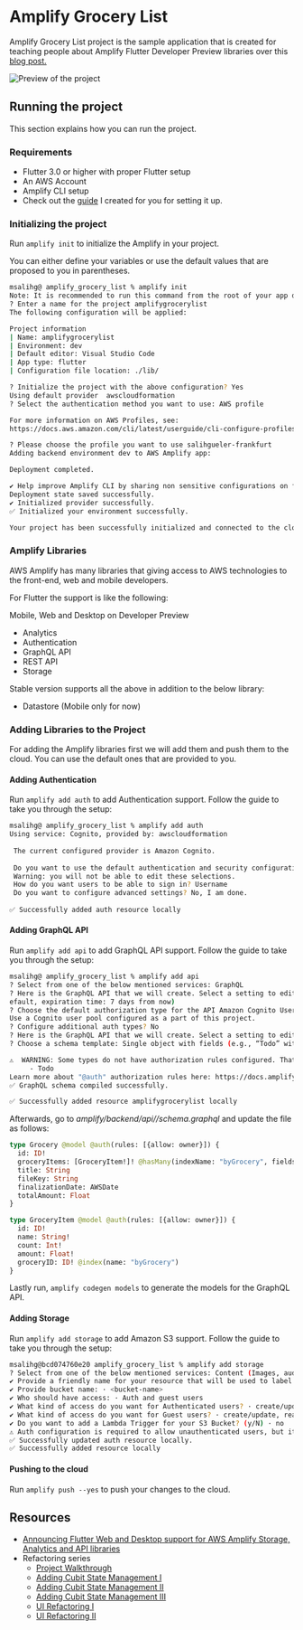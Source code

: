 # Amplify Grocery List

Amplify Grocery List project is the sample application that is created for teaching people about Amplify Flutter Developer Preview libraries over this [blog post.](https://aws.amazon.com/blogs/mobile/announcing-flutter-web-and-desktop-support-for-aws-amplify-storage-analytics-and-api-libraries/)

![Preview of the project](https://raw.githubusercontent.com/salihgueler/amplify_grocery_list/cubit_version/assets/preview.gif)

## Running the project

This section explains how you can run the project.

### Requirements

- Flutter 3.0 or higher with proper Flutter setup
- An AWS Account
- Amplify CLI setup
- Check out the [guide](https://medium.com/flutter-community/mastering-aws-amplifys-sms-flows-in-flutter-part-1-aws-setup-ef748798fdbf) I created for you for setting it up.

### Initializing the project
Run `amplify init` to initialize the Amplify in your project.

You can either define your variables or use the default values that are proposed to you in parentheses. 

```bash
msalihg@ amplify_grocery_list % amplify init
Note: It is recommended to run this command from the root of your app directory
? Enter a name for the project amplifygrocerylist
The following configuration will be applied:

Project information
| Name: amplifygrocerylist
| Environment: dev
| Default editor: Visual Studio Code
| App type: flutter
| Configuration file location: ./lib/

? Initialize the project with the above configuration? Yes
Using default provider  awscloudformation
? Select the authentication method you want to use: AWS profile

For more information on AWS Profiles, see:
https://docs.aws.amazon.com/cli/latest/userguide/cli-configure-profiles.html

? Please choose the profile you want to use salihgueler-frankfurt
Adding backend environment dev to AWS Amplify app: 

Deployment completed.

✔ Help improve Amplify CLI by sharing non sensitive configurations on failures (y/N) · no
Deployment state saved successfully.
✔ Initialized provider successfully.
✅ Initialized your environment successfully.

Your project has been successfully initialized and connected to the cloud!
```

### Amplify Libraries

AWS Amplify has many libraries that giving access to AWS technologies to the front-end, web and mobile developers. 

For Flutter the support is like the following:

Mobile, Web and Desktop on Developer Preview
- Analytics 
- Authentication
- GraphQL API 
- REST API 
- Storage

Stable version supports all the above in addition to the below library:
- Datastore (Mobile only for now)

### Adding Libraries to the Project

For adding the Amplify libraries first we will add them and push them to the cloud. You can use the default ones that are provided to you.

#### Adding Authentication

Run `amplify add auth` to add Authentication support. Follow the guide to take you through the setup:

```bash
msalihg@ amplify_grocery_list % amplify add auth
Using service: Cognito, provided by: awscloudformation
 
 The current configured provider is Amazon Cognito. 
 
 Do you want to use the default authentication and security configuration? Default configuration
 Warning: you will not be able to edit these selections. 
 How do you want users to be able to sign in? Username
 Do you want to configure advanced settings? No, I am done.
 
✅ Successfully added auth resource locally
```

#### Adding GraphQL API
Run `amplify add api` to add GraphQL API support. Follow the guide to take you through the setup:

```bash
msalihg@ amplify_grocery_list % amplify add api
? Select from one of the below mentioned services: GraphQL
? Here is the GraphQL API that we will create. Select a setting to edit or continue Authorization modes: API key (d
efault, expiration time: 7 days from now)
? Choose the default authorization type for the API Amazon Cognito User Pool
Use a Cognito user pool configured as a part of this project.
? Configure additional auth types? No
? Here is the GraphQL API that we will create. Select a setting to edit or continue Continue
? Choose a schema template: Single object with fields (e.g., “Todo” with ID, name, description)

⚠️  WARNING: Some types do not have authorization rules configured. That means all create, read, update, and delete operations are denied on these types:
	 - Todo
Learn more about "@auth" authorization rules here: https://docs.amplify.aws/cli/graphql/authorization-rules
✅ GraphQL schema compiled successfully.

✅ Successfully added resource amplifygrocerylist locally
```

Afterwards, go to _amplify/backend/api/<name-of-the-app>/schema.graphql_ and update the file as follows:

```graphql
type Grocery @model @auth(rules: [{allow: owner}]) {
  id: ID!
  groceryItems: [GroceryItem!]! @hasMany(indexName: "byGrocery", fields: ["id"])
  title: String
  fileKey: String
  finalizationDate: AWSDate
  totalAmount: Float
}

type GroceryItem @model @auth(rules: [{allow: owner}]) {
  id: ID!
  name: String!
  count: Int!
  amount: Float!
  groceryID: ID! @index(name: "byGrocery")
} 
```

Lastly run, `amplify codegen models` to generate the models for the GraphQL API.
#### Adding Storage
Run `amplify add storage` to add Amazon S3 support. Follow the guide to take you through the setup:

```bash
msalihg@bcd074760e20 amplify_grocery_list % amplify add storage
? Select from one of the below mentioned services: Content (Images, audio, video, etc.)
✔ Provide a friendly name for your resource that will be used to label this category in the project: · <resource>
✔ Provide bucket name: · <bucket-name>
✔ Who should have access: · Auth and guest users
✔ What kind of access do you want for Authenticated users? · create/update, read, delete
✔ What kind of access do you want for Guest users? · create/update, read, delete
✔ Do you want to add a Lambda Trigger for your S3 Bucket? (y/N) · no
⚠️ Auth configuration is required to allow unauthenticated users, but it is not configured properly.
✅ Successfully updated auth resource locally.
✅ Successfully added resource locally
```

#### Pushing to the cloud

Run `amplify push --yes` to push your changes to the cloud. 

## Resources

- [Announcing Flutter Web and Desktop support for AWS Amplify Storage, Analytics and API libraries](https://aws.amazon.com/blogs/mobile/announcing-flutter-web-and-desktop-support-for-aws-amplify-storage-analytics-and-api-libraries/)
- Refactoring series
  - [Project Walkthrough](https://www.youtube.com/watch?v=SqyEhFbzlks)
  - [Adding Cubit State Management I](https://www.youtube.com/watch?v=Lzb0tqFNAf0)
  - [Adding Cubit State Management II](https://www.youtube.com/watch?v=TA4XtwX792c)
  - [Adding Cubit State Management III](https://www.youtube.com/watch?v=1Hsy4Xn4voQ)
  - [UI Refactoring I](https://www.youtube.com/watch?v=mgSBpjSwCfg)
  - [UI Refactoring II](https://www.youtube.com/watch?v=qleum2AKuF4)

